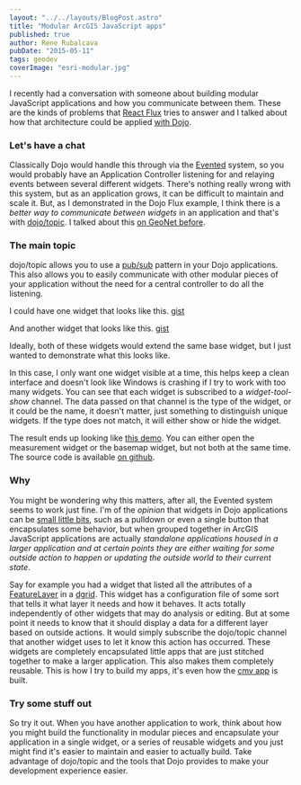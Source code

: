 ```yaml
---
layout: "../../layouts/BlogPost.astro"
title: "Modular ArcGIS JavaScript apps"
published: true
author: Rene Rubalcava
pubDate: "2015-05-11"
tags: geodev
coverImage: "esri-modular.jpg"
---
```


I recently had a conversation with someone about building modular JavaScript applications and how you communicate between them. These are the kinds of problems that [React Flux](https://facebook.github.io/flux/docs/overview.html) tries to answer and I talked about how that architecture could be applied [with Dojo](http://odoe.net/blog/dojo-flux-lite/).

### Let's have a chat

Classically Dojo would handle this through via the [Evented](http://dojotoolkit.org/reference-guide/1.10/dojo/Evented.html) system, so you would probably have an Application Controller listening for and relaying events between several different widgets. There's nothing really wrong with this system, but as an application grows, it can be difficult to maintain and scale it. But, as I demonstrated in the Dojo Flux example, I think there is a _better way to communicate between widgets_ in an application and that's with [dojo/topic](http://dojotoolkit.org/reference-guide/1.10/dojo/topic.html). I talked about this [on GeoNet before](https://geonet.esri.com/people/odoe/blog/2014/12/02/stay-on-topic).

### The main topic

dojo/topic allows you to use a [pub/sub](http://en.wikipedia.org/wiki/Publish%E2%80%93subscribe_pattern) pattern in your Dojo applications. This also allows you to easily communicate with other modular pieces of your application without the need for a central controller to do all the listening.

I could have one widget that looks like this. [gist](https://gist.github.com/odoe/da7a0ba4033a3e711bda)

And another widget that looks like this. [gist](https://gist.github.com/odoe/9ab37ead405f53ec67c7)

Ideally, both of these widgets would extend the same base widget, but I just wanted to demonstrate what this looks like.

In this case, I only want one widget visible at a time, this helps keep a clean interface and doesn't look like Windows is crashing if I try to work with too many widgets. You can see that each widget is subscribed to a _widget-tool-show_ channel. The data passed on that channel is the type of the widget, or it could be the name, it doesn't matter, just something to distinguish unique widgets. If the type does not match, it will either show or hide the widget.

The result ends up looking like [this demo](http://www.odoe.net/apps/esrijs-modular/). You can either open the measurement widget or the basemap widget, but not both at the same time. The source code is available [on github](https://github.com/odoe/esri-modular).

### Why

You might be wondering why this matters, after all, the Evented system seems to work just fine. I'm of the _opinion_ that widgets in Dojo applications can be [small little bits](http://odoe.net/blog/?s=modular), such as a pulldown or even a single button that encapsulates some behavior, but when grouped together in ArcGIS JavaScript applications are actually _standalone applications housed in a larger application and at certain points they are either waiting for some outside action to happen or updating the outside world to their current state_.

Say for example you had a widget that listed all the attributes of a [FeatureLayer](https://developers.arcgis.com/javascript/jsapi/featurelayer-amd.html) in a [dgrid](http://dgrid.io/). This widget has a configuration file of some sort that tells it what layer it needs and how it behaves. It acts totally independently of other widgets that may do analysis or editing. But at some point it needs to know that it should display a data for a different layer based on outside actions. It would simply subscribe the dojo/topic channel that another widget uses to let it know this action has occurred. These widgets are completely encapsulated little apps that are just stitched together to make a larger application. This also makes them completely reusable. This is how I try to build my apps, it's even how the [cmv app](http://cmv.io/) is built.

### Try some stuff out

So try it out. When you have another application to work, think about how you might build the functionality in modular pieces and encapsulate your application in a single widget, or a series of reusable widgets and you just might find it's easier to maintain and easier to actually build. Take advantage of dojo/topic and the tools that Dojo provides to make your development experience easier.
